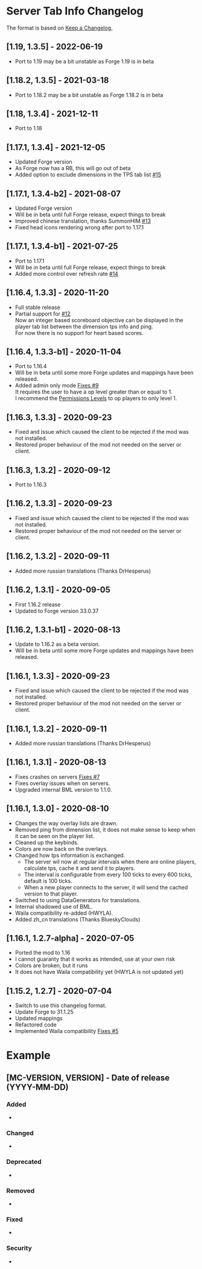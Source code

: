 # Server Tab Info Changelog
The format is based on [Keep a Changelog](https://keepachangelog.com/en/1.0.0/),

## [1.19, 1.3.5] - 2022-06-19
- Port to 1.19 may be a bit unstable as Forge 1.19 is in beta

## [1.18.2, 1.3.5] - 2021-03-18
- Port to 1.18.2 may be a bit unstable as Forge 1.18.2 is in beta

## [1.18, 1.3.4] - 2021-12-11
- Port to 1.18

## [1.17.1, 1.3.4] - 2021-12-05
- Updated Forge version
- As Forge now has a RB, this will go out of beta
- Added option to exclude dimensions in the TPS tab list [#15](https://github.com/Crimix/ServerTabInfo/issues/15)

## [1.17.1, 1.3.4-b2] - 2021-08-07
- Updated Forge version
- Will be in beta until full Forge release, expect things to break
- Improved chinese translation, thanks SummonHIM [#13](https://github.com/Crimix/ServerTabInfo/pull/13)
- Fixed head icons rendering wrong after port to 1.17.1

## [1.17.1, 1.3.4-b1] - 2021-07-25
- Port to 1.17.1 
- Will be in beta until full Forge release, expect things to break
- Added more control over refresh rate [#14](https://github.com/Crimix/ServerTabInfo/issues/14)

## [1.16.4, 1.3.3] - 2020-11-20
- Full stable release
- Partial support for [#12](https://github.com/Crimix/ServerTabInfo/issues/12)  
Now an integer based scoreboard objective can be displayed in the player tab list between the dimension tps info and ping.  
For now there is no support for heart based scores.

## [1.16.4, 1.3.3-b1] - 2020-11-04
- Port to 1.16.4
- Will be in beta until some more Forge updates and mappings have been released.
- Added admin only mode [Fixes #9](https://github.com/Crimix/ServerTabInfo/issues/9)  
It requires the user to have a op level greater than or equal to 1.  
I recommend the [Permissions Levels](https://www.curseforge.com/minecraft/mc-mods/permission-levels) to op players to only level 1.

## [1.16.3, 1.3.3] - 2020-09-23
- Fixed and issue which caused the client to be rejected if the mod was not installed.
- Restored proper behaviour of the mod not needed on the server or client.

## [1.16.3, 1.3.2] - 2020-09-12
- Port to 1.16.3

## [1.16.2, 1.3.3] - 2020-09-23
- Fixed and issue which caused the client to be rejected if the mod was not installed.
- Restored proper behaviour of the mod not needed on the server or client.

## [1.16.2, 1.3.2] - 2020-09-11
- Added more russian translations (Thanks DrHesperus)

## [1.16.2, 1.3.1] - 2020-09-05
- First 1.16.2 release
- Updated to Forge version 33.0.37

## [1.16.2, 1.3.1-b1] - 2020-08-13
- Update to 1.16.2 as a beta version.
- Will be in beta until some more Forge updates and mappings have been released.

## [1.16.1, 1.3.3] - 2020-09-23
- Fixed and issue which caused the client to be rejected if the mod was not installed.
- Restored proper behaviour of the mod not needed on the server or client.

## [1.16.1, 1.3.2] - 2020-09-11
- Added more russian translations (Thanks DrHesperus)

## [1.16.1, 1.3.1] - 2020-08-13
- Fixes crashes on servers [Fixes #7](https://github.com/Crimix/ServerTabInfo/issues/7)
- Fixes overlay issues when on servers.
- Upgraded internal BML version to 1.1.0. 

## [1.16.1, 1.3.0] - 2020-08-10
- Changes the way overlay lists are drawn.
- Removed ping from dimension list, it does not make sense to keep when it can be seen on the player list.
- Cleaned up the keybinds.
- Colors are now back on the overlays.
- Changed how tps information is exchanged. 
    * The server wil now at regular intervals when there are online players, calculate tps, cache it and send it to players.
    * The interval is configurable from every 100 ticks to every 600 ticks, default is 100 ticks.
    * When a new player connects to the server, it will send the cached version to that player.
- Switched to using DataGenerators for translations.
- Internal shadowed use of BML.
- Waila compatibility re-added (HWYLA).
- Added zh_cn translations (Thanks BlueskyClouds)

## [1.16.1, 1.2.7-alpha] - 2020-07-05
- Ported the mod to 1.16
- I cannot guaranty that it works as intended, use at your own risk
- Colors are broken, but it runs
- It does not have Waila compatibility yet (HWYLA is not updated yet)

## [1.15.2, 1.2.7] - 2020-07-04
- Switch to use this changelog format.
- Update Forge to 31.1.25
- Updated mappings
- Refactored code
- Implemented Waila compatibility [Fixes #5](https://github.com/Crimix/ServerTabInfo/issues/5)

# Example
## [MC-VERSION, VERSION] - Date of release (YYYY-MM-DD)
### Added
- 
### Changed
- 
### Deprecated
- 
### Removed
- 
### Fixed
- 
### Security
- 